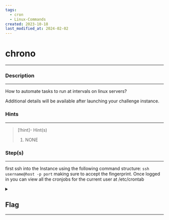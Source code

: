 ```yaml
---
tags:
  - cron
  - Linux-Commands
created: 2023-10-18
last_modified_at: 2024-02-02
---
```

# chrono
---
### Description
---
How to automate tasks to run at intervals on linux servers?

Additional details will be available after launching your challenge instance.
### Hints
---

> [!hint]- Hint(s)
> 1.  NONE

### Step(s)
---
first ssh into the Instance using the following command structure: `ssh username@host -p port`
making sure to accept the fingerprint.
Once logged in you can view all the cronjobs for the current user at /etc/crontab
<details>
  <summary><h2>Flag</h2><hr></summary>picoCTF{Sch3DUL7NG_T45K3_L1NUX_1b4d8744}
</details>